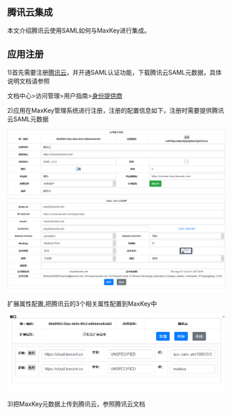 
<h2>腾讯云集成</h2>
本文介绍腾讯云使用SAML如何与MaxKey进行集成。

<h2>应用注册</h2>

1)首先需要注册<a href="https://cloud.tencent.com/" target="_blank" >腾讯云</a>，并开通SAML认证功能，下载腾讯云SAML元数据，具体说明文档请参照

文档中心&gt;访问管理&gt;用户指南&gt;<a href="https://cloud.tencent.com/document/product/598/30283" target="_blank" >身份提供商 </a>

2)应用在MaxKey管理系统进行注册，注册的配置信息如下，注册时需要提供腾讯云SAML元数据

<img src="/static/images/sso/sso_saml_txy_conf.png"  alt=""/>

扩展属性配置,把腾讯云的3个相关属性配置到MaxKey中

<img src="/static/images/sso/sso_saml_txy_conf_ex.png"  alt=""/>

3)把MaxKey元数据上传到腾讯云，参照腾讯云文档
